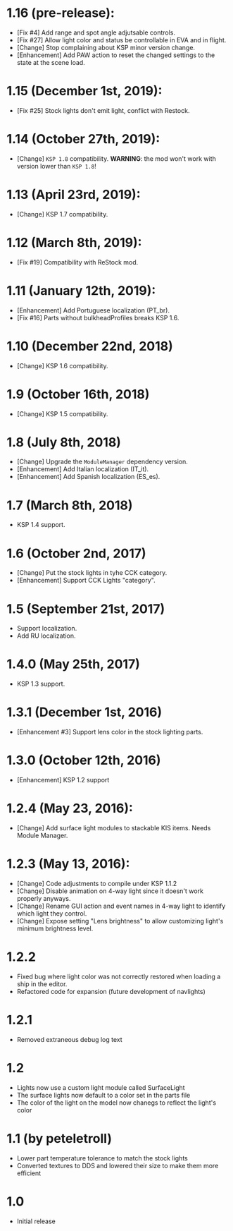 # 1.16 (pre-release):
* [Fix #4] Add range and spot angle adjutsable controls.
* [Fix #27] Allow light color and status be controllable in EVA and in flight.
* [Change] Stop complaining about KSP minor version change.
* [Enhancement] Add PAW action to reset the changed settings to the state at the scene load.

# 1.15 (December 1st, 2019):
* [Fix #25] Stock lights don't emit light, conflict with Restock.

# 1.14 (October 27th, 2019):
* [Change] `KSP 1.8` compatibility. __WARNING__: the mod won't work with version lower than `KSP 1.8`!

# 1.13 (April 23rd, 2019):
* [Change] KSP 1.7 compatibility.

# 1.12 (March 8th, 2019):
* [Fix #19] Compatibility with ReStock mod.

# 1.11 (January 12th, 2019):
* [Enhancement] Add Portuguese localization (PT_br).
* [Fix #16] Parts without bulkheadProfiles breaks KSP 1.6.

# 1.10 (December 22nd, 2018)
* [Change] KSP 1.6 compatibility.

# 1.9 (October 16th, 2018)
* [Change] KSP 1.5 compatibility.

# 1.8 (July 8th, 2018)
* [Change] Upgrade the `ModuleManager` dependency version.
* [Enhancement] Add Italian localization (IT_it).
* [Enhancement] Add Spanish localization (ES_es).

# 1.7 (March 8th, 2018)
* KSP 1.4 support.

# 1.6 (October 2nd, 2017)
* [Change] Put the stock lights in tyhe CCK category.
* [Enhancement] Support CCK Lights "category".

# 1.5 (September 21st, 2017)
* Support localization.
* Add RU localization.

# 1.4.0 (May 25th, 2017)
* KSP 1.3 support.

# 1.3.1 (December 1st, 2016)
* [Enhancement #3] Support lens color in the stock lighting parts.

# 1.3.0 (October 12th, 2016)
* [Enhancement] KSP 1.2 support

# 1.2.4 (May 23, 2016):
* [Change] Add surface light modules to stackable KIS items. Needs Module Manager.

# 1.2.3 (May 13, 2016):
* [Change] Code adjustments to compile under KSP 1.1.2
* [Change] Disable animation on 4-way light since it doesn't work properly anyways.
* [Change] Rename GUI action and event names in 4-way light to identify which light they control.
* [Change] Expose setting "Lens brightness" to allow customizing light's minimum brightness level.

# 1.2.2
* Fixed bug where light color was not correctly restored when loading a ship in the editor.
* Refactored code for expansion (future development of navlights)

# 1.2.1
* Removed extraneous debug log text

# 1.2
* Lights now use a custom light module called SurfaceLight
* The surface lights now default to a color set in the parts file
* The color of the light on the model now chanegs to reflect the light's color

# 1.1 (by peteletroll)
* Lower part temperature tolerance to match the stock lights
* Converted textures to DDS and lowered their size to make them more efficient

# 1.0
* Initial release


